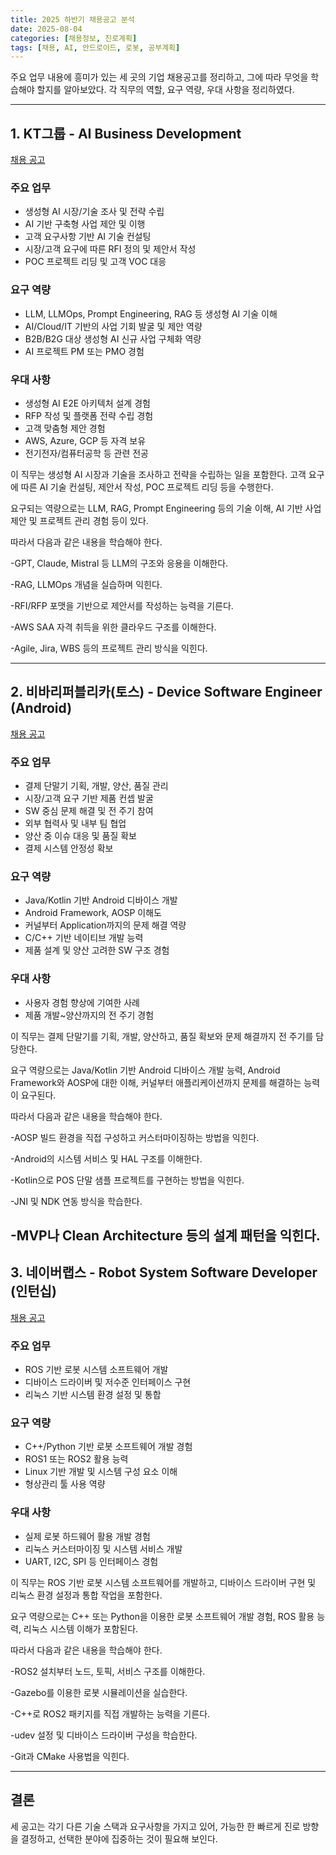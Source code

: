 ```yaml
---
title: 2025 하반기 채용공고 분석
date: 2025-08-04
categories: [채용정보, 진로계획]
tags: [채용, AI, 안드로이드, 로봇, 공부계획]
---
```


주요 업무 내용에 흥미가 있는 세 곳의 기업 채용공고를 정리하고, 그에 따라 무엇을 학습해야 할지를 알아보았다.
각 직무의 역할, 요구 역량, 우대 사항을 정리하였다.

---

## 1. KT그룹 - AI Business Development 
[채용 공고](https://recruit.kt.com/careers/221405)

### 주요 업무

- 생성형 AI 시장/기술 조사 및 전략 수립  
- AI 기반 구축형 사업 제안 및 이행  
- 고객 요구사항 기반 AI 기술 컨설팅  
- 시장/고객 요구에 따른 RFI 정의 및 제안서 작성  
- POC 프로젝트 리딩 및 고객 VOC 대응  

### 요구 역량

- LLM, LLMOps, Prompt Engineering, RAG 등 생성형 AI 기술 이해  
- AI/Cloud/IT 기반의 사업 기회 발굴 및 제안 역량  
- B2B/B2G 대상 생성형 AI 신규 사업 구체화 역량  
- AI 프로젝트 PM 또는 PMO 경험  

### 우대 사항

- 생성형 AI E2E 아키텍처 설계 경험  
- RFP 작성 및 플랫폼 전략 수립 경험  
- 고객 맞춤형 제안 경험  
- AWS, Azure, GCP 등 자격 보유  
- 전기전자/컴퓨터공학 등 관련 전공 

이 직무는 생성형 AI 시장과 기술을 조사하고 전략을 수립하는 일을 포함한다.
고객 요구에 따른 AI 기술 컨설팅, 제안서 작성, POC 프로젝트 리딩 등을 수행한다.

요구되는 역량으로는 LLM, RAG, Prompt Engineering 등의 기술 이해,
AI 기반 사업 제안 및 프로젝트 관리 경험 등이 있다.

따라서 다음과 같은 내용을 학습해야 한다.

-GPT, Claude, Mistral 등 LLM의 구조와 응용을 이해한다.

-RAG, LLMOps 개념을 실습하며 익힌다.

-RFI/RFP 포맷을 기반으로 제안서를 작성하는 능력을 기른다.

-AWS SAA 자격 취득을 위한 클라우드 구조를 이해한다.

-Agile, Jira, WBS 등의 프로젝트 관리 방식을 익힌다.

---

## 2. 비바리퍼블리카(토스) - Device Software Engineer (Android)
[채용 공고](https://www.jobkorea.co.kr/Recruit/GI_Read/47217708?Oem_Code=C1&logpath=1&stext=Software%20Developer&listno=6&sc=632)

### 주요 업무

- 결제 단말기 기획, 개발, 양산, 품질 관리  
- 시장/고객 요구 기반 제품 컨셉 발굴  
- SW 중심 문제 해결 및 전 주기 참여  
- 외부 협력사 및 내부 팀 협업  
- 양산 중 이슈 대응 및 품질 확보  
- 결제 시스템 안정성 확보  

### 요구 역량

- Java/Kotlin 기반 Android 디바이스 개발  
- Android Framework, AOSP 이해도  
- 커널부터 Application까지의 문제 해결 역량  
- C/C++ 기반 네이티브 개발 능력  
- 제품 설계 및 양산 고려한 SW 구조 경험  

### 우대 사항

- 사용자 경험 향상에 기여한 사례  
- 제품 개발~양산까지의 전 주기 경험  

이 직무는 결제 단말기를 기획, 개발, 양산하고,
품질 확보와 문제 해결까지 전 주기를 담당한다.

요구 역량으로는 Java/Kotlin 기반 Android 디바이스 개발 능력,
Android Framework와 AOSP에 대한 이해,
커널부터 애플리케이션까지 문제를 해결하는 능력이 요구된다.

따라서 다음과 같은 내용을 학습해야 한다.

-AOSP 빌드 환경을 직접 구성하고 커스터마이징하는 방법을 익힌다.

-Android의 시스템 서비스 및 HAL 구조를 이해한다.

-Kotlin으로 POS 단말 샘플 프로젝트를 구현하는 방법을 익힌다.

-JNI 및 NDK 연동 방식을 학습한다.

-MVP나 Clean Architecture 등의 설계 패턴을 익힌다.
---

## 3. 네이버랩스 - Robot System Software Developer (인턴십)
[채용 공고](https://www.jobkorea.co.kr/Recruit/GI_Read/47249294?Oem_Code=C1&logpath=1&stext=Software%20Developer&listno=1&sc=632)

### 주요 업무

- ROS 기반 로봇 시스템 소프트웨어 개발  
- 디바이스 드라이버 및 저수준 인터페이스 구현  
- 리눅스 기반 시스템 환경 설정 및 통합  

### 요구 역량

- C++/Python 기반 로봇 소프트웨어 개발 경험  
- ROS1 또는 ROS2 활용 능력  
- Linux 기반 개발 및 시스템 구성 요소 이해  
- 형상관리 툴 사용 역량  

### 우대 사항

- 실제 로봇 하드웨어 활용 개발 경험  
- 리눅스 커스터마이징 및 시스템 서비스 개발  
- UART, I2C, SPI 등 인터페이스 경험  

이 직무는 ROS 기반 로봇 시스템 소프트웨어를 개발하고,
디바이스 드라이버 구현 및 리눅스 환경 설정과 통합 작업을 포함한다.

요구 역량으로는 C++ 또는 Python을 이용한 로봇 소프트웨어 개발 경험,
ROS 활용 능력, 리눅스 시스템 이해가 포함된다.

따라서 다음과 같은 내용을 학습해야 한다.

-ROS2 설치부터 노드, 토픽, 서비스 구조를 이해한다.

-Gazebo를 이용한 로봇 시뮬레이션을 실습한다.

-C++로 ROS2 패키지를 직접 개발하는 능력을 기른다.

-udev 설정 및 디바이스 드라이버 구성을 학습한다.

-Git과 CMake 사용법을 익힌다.

---

## 결론

세 공고는 각기 다른 기술 스택과 요구사항을 가지고 있어, 가능한 한 빠르게 진로 방향을 결정하고, 선택한 분야에 집중하는 것이 필요해 보인다.
